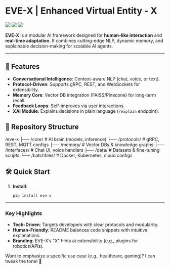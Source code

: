 # EVE-X | Enhanced Virtual Entity - X  

<img src="https://img.shields.io/badge/Python-3.8%2B-blue"> <img src="https://img.shields.io/badge/License-MIT-green"> <img src="https://img.shields.io/badge/Status-Active-brightgreen">  

**EVE-X** is a modular AI framework designed for **human-like interaction** and **real-time adaptation**. It combines cutting-edge NLP, dynamic memory, and explainable decision-making for scalable AI agents.  

---

## 🚀 Features  
- **Conversational Intelligence**: Context-aware NLP (chat, voice, or text).  
- **Protocol-Driven**: Supports gRPC, REST, and WebSockets for extensibility.  
- **Memory Core**: Vector DB integration (FAISS/Pinecone) for long-term recall.  
- **Feedback Loops**: Self-improves via user interactions.  
- **XAI Module**: Explains decisions in plain language (`/explain` endpoint).  

## 📂 Repository Structure  
/eve-x
├── /core/ # AI brain (models, inference)
├── /protocols/ # gRPC, REST, MQTT configs
├── /memory/ # Vector DBs & knowledge graphs
├── /interfaces/ # Chat UI, voice handlers
├── /data/ # Datasets & fine-tuning scripts
└── /batchfiles/ # Docker, Kubernetes, cloud configs


## 🛠️ Quick Start  
1. **Install**:  
   ```bash  
   pip install eve-x


---

### **Key Highlights**  
- **Tech-Driven**: Targets developers with clear protocols and modularity.  
- **Human-Friendly**: README balances code snippets with intuitive explanations.  
- **Branding**: EVE-X’s "X" hints at extensibility (e.g., plugins for robotics/APIs).  

Want to emphasize a specific use case (e.g., healthcare, gaming)? I can tweak the tone! 🎨
